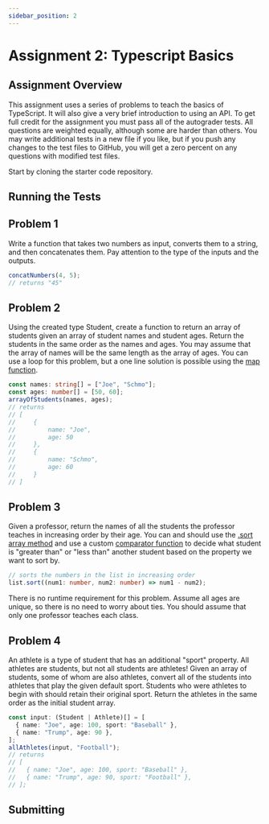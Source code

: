 ```yaml
---
sidebar_position: 2
---
```


# Assignment 2: Typescript Basics

## Assignment Overview

This assignment uses a series of problems to teach the basics of TypeScript. It will also give a very brief introduction to using an API. To get full credit for the assignment you must pass all of the autograder tests. All questions are weighted equally, although some are harder than others. You may write additional tests in a new file if you like, but if you push any changes to the test files to GitHub, you will get a zero percent on any questions with modified test files.

Start by cloning the starter code repository.

## Running the Tests

## Problem 1

Write a function that takes two numbers as input, converts them to a string, and then concatenates them. Pay attention to the type of the inputs and the outputs.

```typescript
concatNumbers(4, 5);
// returns "45"
```

## Problem 2

Using the created type Student, create a function to return an array of students given an array of student names and student ages. Return the students in the same order as the names and ages. You may assume that the array of names will be the same length as the array of ages. You can use a loop for this problem, but a one line solution is possible using the [map function](https://www.freecodecamp.org/news/javascript-map-reduce-and-filter-explained-with-examples/).

```typescript
const names: string[] = ["Joe", "Schmo"];
const ages: number[] = [50, 60];
arrayOfStudents(names, ages);
// returns
// [
//     {
//         name: "Joe",
//         age: 50
//     },
//     {
//         name: "Schmo",
//         age: 60
//     }
// ]
```

## Problem 3

Given a professor, return the names of all the students the professor teaches in increasing order by their age. You can and should use the [.sort array method](https://flaviocopes.com/how-to-sort-array-of-objects-by-property-javascript/) and use a custom [comparator function](https://developer.mozilla.org/en-US/docs/Web/JavaScript/Reference/Global_Objects/Array/sort#description) to decide what student is "greater than" or "less than" another student based on the property we want to sort by.

```typescript
// sorts the numbers in the list in increasing order
list.sort((num1: number, num2: number) => num1 - num2);
```

There is no runtime requirement for this problem. Assume all ages are unique, so there is no need to worry about ties. You should assume that only one professor teaches each class.

## Problem 4

An athlete is a type of student that has an additional "sport" property. All athletes are students, but not all students are athletes! Given an array of students, some of whom are also athletes, convert all of the students into athletes that play the given default sport. Students who were athletes to begin with should retain their original sport. Return the athletes in the same order as the initial student array.

```typescript
const input: (Student | Athlete)[] = [
  { name: "Joe", age: 100, sport: "Baseball" },
  { name: "Trump", age: 90 },
];
allAthletes(input, "Football");
// returns
// [
//   { name: "Joe", age: 100, sport: "Baseball" },
//   { name: "Trump", age: 90, sport: "Football" },
// ];
```

## Submitting
